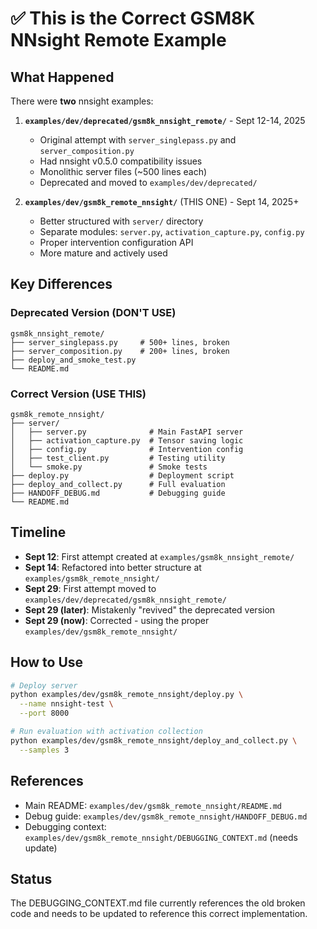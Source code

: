 # ✅ This is the Correct GSM8K NNsight Remote Example

## What Happened

There were **two** nnsight examples:

1. **`examples/dev/deprecated/gsm8k_nnsight_remote/`** - Sept 12-14, 2025
   - Original attempt with `server_singlepass.py` and `server_composition.py`
   - Had nnsight v0.5.0 compatibility issues
   - Monolithic server files (~500 lines each)
   - Deprecated and moved to `examples/dev/deprecated/`

2. **`examples/dev/gsm8k_remote_nnsight/`** (THIS ONE) - Sept 14, 2025+
   - Better structured with `server/` directory
   - Separate modules: `server.py`, `activation_capture.py`, `config.py`
   - Proper intervention configuration API
   - More mature and actively used

## Key Differences

### Deprecated Version (DON'T USE)
```
gsm8k_nnsight_remote/
├── server_singlepass.py     # 500+ lines, broken
├── server_composition.py    # 200+ lines, broken
├── deploy_and_smoke_test.py
└── README.md
```

### Correct Version (USE THIS)
```
gsm8k_remote_nnsight/
├── server/
│   ├── server.py              # Main FastAPI server
│   ├── activation_capture.py  # Tensor saving logic
│   ├── config.py              # Intervention config
│   ├── test_client.py         # Testing utility
│   └── smoke.py               # Smoke tests
├── deploy.py                  # Deployment script
├── deploy_and_collect.py      # Full evaluation
├── HANDOFF_DEBUG.md           # Debugging guide
└── README.md
```

## Timeline

- **Sept 12**: First attempt created at `examples/gsm8k_nnsight_remote/`
- **Sept 14**: Refactored into better structure at `examples/gsm8k_remote_nnsight/`
- **Sept 29**: First attempt moved to `examples/dev/deprecated/gsm8k_nnsight_remote/`
- **Sept 29 (later)**: Mistakenly "revived" the deprecated version
- **Sept 29 (now)**: Corrected - using the proper `examples/dev/gsm8k_remote_nnsight/`

## How to Use

```bash
# Deploy server
python examples/dev/gsm8k_remote_nnsight/deploy.py \
  --name nnsight-test \
  --port 8000

# Run evaluation with activation collection
python examples/dev/gsm8k_remote_nnsight/deploy_and_collect.py \
  --samples 3
```

## References

- Main README: `examples/dev/gsm8k_remote_nnsight/README.md`
- Debug guide: `examples/dev/gsm8k_remote_nnsight/HANDOFF_DEBUG.md`
- Debugging context: `examples/dev/gsm8k_remote_nnsight/DEBUGGING_CONTEXT.md` (needs update)

## Status

The DEBUGGING_CONTEXT.md file currently references the old broken code and needs to be updated to reference this correct implementation.